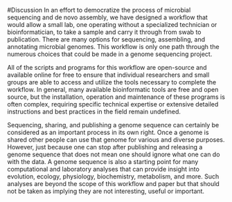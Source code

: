 #Discussion
In an effort to democratize the process of microbial sequencing and de novo assembly, we have designed a workflow that would allow a small lab, one operating without a specialized technician or bioinformatician, to take a sample and carry it through from swab to publication. There are many options for sequencing, assembling, and annotating microbial genomes.  This workflow is only one path through the numerous choices that could be made in a genome sequencing project. 

All of the scripts and programs for this workflow are open-source and available online for free to ensure that individual researchers and small groups are able to access and utilize the tools necessary to complete the workflow. In general, many available bioinformatic tools are free and open source, but the installation, operation and maintenance of these programs is often complex, requiring specific technical expertise or extensive detailed instructions and best practices in the field remain undefined.

Sequencing, sharing, and publishing a genome sequence can certainly be considered as an important process in its own right.  Once a genome is shared other people can use that genome for various and diverse purposes.  However, just because one can stop after publishing and releasing a genome sequence that does not mean one should ignore what one can do with the data.  A genome sequence is also a starting point for many computational and laboratory analyses that can provide insight into evolution, ecology, physiology, biochemistry, metabolism, and more.  Such analyses are beyond the scope of this workflow and paper but that should not be taken as implying they are not interesting, useful or important.  


